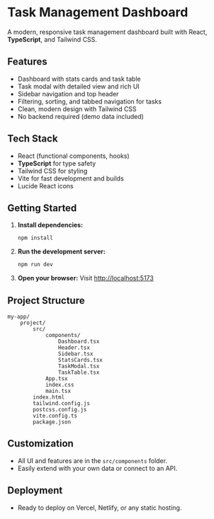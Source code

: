 

# Task Management Dashboard

A modern, responsive task management dashboard built with React, **TypeScript**, and Tailwind CSS.

## Features

- Dashboard with stats cards and task table
- Task modal with detailed view and rich UI
- Sidebar navigation and top header
- Filtering, sorting, and tabbed navigation for tasks
- Clean, modern design with Tailwind CSS
- No backend required (demo data included)


## Tech Stack

- React (functional components, hooks)
- **TypeScript** for type safety
- Tailwind CSS for styling
- Vite for fast development and builds
- Lucide React icons

## Getting Started

1. **Install dependencies:**
	 ```bash
	 npm install
	 ```

2. **Run the development server:**
	 ```bash
	 npm run dev
	 ```

3. **Open your browser:**
	 Visit [http://localhost:5173](http://localhost:5173)

## Project Structure


```
my-app/
	project/
		src/
			components/
				Dashboard.tsx
				Header.tsx
				Sidebar.tsx
				StatsCards.tsx
				TaskModal.tsx
				TaskTable.tsx
			App.tsx
			index.css
			main.tsx
		index.html
		tailwind.config.js
		postcss.config.js
		vite.config.ts
		package.json
```

## Customization

- All UI and features are in the `src/components` folder.
- Easily extend with your own data or connect to an API.

## Deployment

- Ready to deploy on Vercel, Netlify, or any static hosting.
